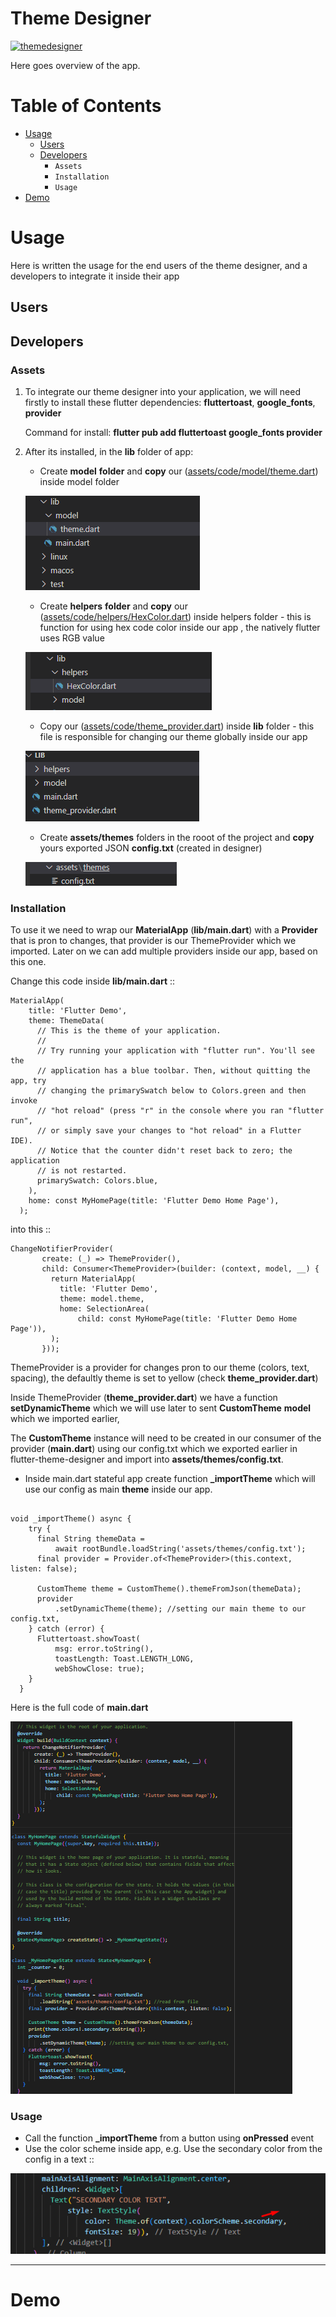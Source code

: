 # Theme Designer

[![themedesigner](http://forthebadge.com/images/badges/made-with-ruby.svg)](https://main.d3a5eqyieorqj5.amplifyapp.com/#/)

Here goes overview of the app.

# Table of Contents

- [Usage](#usage)
    - [Users](#users)
    - [Developers](#developers)
        - `Assets`
        - `Installation`
        - `Usage`
- [Demo](#demo)


# Usage 
Here is written the usage for the end users of the theme designer, and a developers to integrate it inside their app


## Users


## Developers

### Assets

  1. To integrate our theme designer into your application, we will need firstly to install these flutter dependencies:
**fluttertoast**, **google_fonts**, **provider**

     Command for install: 
      **flutter pub add fluttertoast google_fonts provider** 

  2. After its installed, in the **lib** folder of app: 
      - Create **model** **folder** and **copy** our ([assets/code/model/theme.dart](./assets/code/model/theme.dart)) inside model folder

       ![image](./assets/images/pic_1_add_model.png)

      -  Create **helpers** **folder** and **copy** our ([assets/code/helpers/HexColor.dart](./assets/code/helpers/HexColor.dart)) inside helpers folder - this is function for using hex code color inside our app , the natively flutter uses RGB value

       ![image](./assets/images/pic_2_add_helpers.png)

      - Copy our ([assets/code/theme_provider.dart](./assets/code/theme_provider.dart))  inside **lib** folder - this file is responsible for changing our theme globally inside our app


       ![image](./assets/images/pic_3_0_adding_theme_provider.png)

      - Create **assets/themes** folders in the rooot of the project and **copy** yours exported JSON **config.txt** (created in designer) 

       ![image](./assets/images/pic_3_adding_config.txt.png)




### Installation

To use it we need to wrap our **MaterialApp** (**lib/main.dart**) with a **Provider** that is pron to changes, that provider is our ThemeProvider which we imported. Later on we can add multiple providers inside our app, based on this one.

Change this code inside **lib/main.dart** ::
  ```
MaterialApp(
      title: 'Flutter Demo',
      theme: ThemeData(
        // This is the theme of your application.
        //
        // Try running your application with "flutter run". You'll see the
        // application has a blue toolbar. Then, without quitting the app, try
        // changing the primarySwatch below to Colors.green and then invoke
        // "hot reload" (press "r" in the console where you ran "flutter run",
        // or simply save your changes to "hot reload" in a Flutter IDE).
        // Notice that the counter didn't reset back to zero; the application
        // is not restarted.
        primarySwatch: Colors.blue,
      ),
      home: const MyHomePage(title: 'Flutter Demo Home Page'),
    ); 

  ```
 into this ::

 ```
ChangeNotifierProvider(
        create: (_) => ThemeProvider(),
        child: Consumer<ThemeProvider>(builder: (context, model, __) {
          return MaterialApp(
            title: 'Flutter Demo',
            theme: model.theme,
            home: SelectionArea(
                child: const MyHomePage(title: 'Flutter Demo Home Page')),
          );
        }));
 ```

ThemeProvider is a provider for changes pron to our theme (colors, text, spacing), the  defaultly theme is set to yellow  (check **theme_provider.dart**)

Inside ThemeProvider (**theme_provider.dart**) we have a function **setDynamicTheme** which we will use later to sent **CustomTheme** **model** which we imported earlier, 

The **CustomTheme** instance will need to be created in our consumer of the provider (**main.dart**) using our config.txt which we exported earlier in flutter-theme-designer and import into **assets/themes/config.txt**.

- Inside main.dart stateful app create function **_importTheme** which will use our config as main **theme** inside our app.

```

void _importTheme() async {
    try {
      final String themeData =
          await rootBundle.loadString('assets/themes/config.txt');
      final provider = Provider.of<ThemeProvider>(this.context, listen: false);

      CustomTheme theme = CustomTheme().themeFromJson(themeData);
      provider
          .setDynamicTheme(theme); //setting our main theme to our config.txt,
    } catch (error) {
      Fluttertoast.showToast(
          msg: error.toString(),
          toastLength: Toast.LENGTH_LONG,
          webShowClose: true);
    }
  }

```

Here is the full code of **main.dart** 

![image](./assets/images/pic_3_all_code.png)




### Usage

- Call the function **_importTheme** from a button using **onPressed** event
- Use the color scheme inside app, e.g. Use the secondary color from the config in a text :: 
 
 ![image](./assets/images/pic_4_usage.png)


---
# Demo
